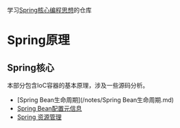学习[Spring核心编程思想](https://time.geekbang.org/course/intro/265)的仓库 

# Spring原理

## Spring核心

本部分包含IoC容器的基本原理，涉及一些源码分析。

+ [Spring Bean生命周期](/notes/Spring Bean生命周期.md)
+ [Spring Bean配置元信息](/notes/Spring配置元信息.md)
+ [Spring 资源管理](/notes/Spring资源管理(Resource).md)

